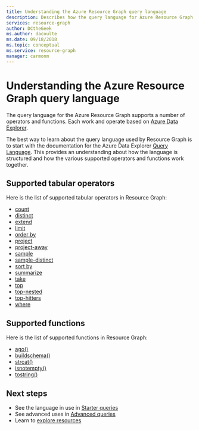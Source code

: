 ```yaml
---
title: Understanding the Azure Resource Graph query language
description: Describes how the query language for Azure Resource Graph works.
services: resource-graph
author: DCtheGeek
ms.author: dacoulte
ms.date: 09/18/2018
ms.topic: conceptual
ms.service: resource-graph
manager: carmonm
---
```

# Understanding the Azure Resource Graph query language

The query language for the Azure Resource Graph supports a number of operators and functions. Each
work and operate based on [Azure Data Explorer](../../../data-explorer/data-explorer-overview.md).

The best way to learn about the query language used by Resource Graph is to start with the
documentation for the Azure Data Explorer [Query Language](/azure/kusto/query/index). This
provides an understanding about how the language is structured and how the various supported
operators and functions work together.

## Supported tabular operators

Here is the list of supported tabular operators in Resource Graph:

- [count](/azure/kusto/query/countoperator)
- [distinct](/azure/kusto/query/distinctoperator)
- [extend](/azure/kusto/query/extendoperator)
- [limit](/azure/kusto/query/limitoperator)
- [order by](/azure/kusto/query/orderoperator)
- [project](/azure/kusto/query/projectoperator)
- [project-away](/azure/kusto/query/projectawayoperator)
- [sample](/azure/kusto/query/sampleoperator)
- [sample-distinct](/azure/kusto/query/sampledistinctoperator)
- [sort by](/azure/kusto/query/sortoperator)
- [summarize](/azure/kusto/query/summerizeoperator)
- [take](/azure/kusto/query/takeoperator)
- [top](/azure/kusto/query/topoperator)
- [top-nested](/azure/kusto/query/topnestedoperator)
- [top-hitters](/azure/kusto/query/tophittersoperator)
- [where](/azure/kusto/query/whereoperator)

## Supported functions

Here is the list of supported functions in Resource Graph:

- [ago()](/azure/kusto/query/agofunction)
- [buildschema()](/azure/kusto/query/buildschema-aggfunction)
- [strcat()](/azure/kusto/query/strcatfunction)
- [isnotempty()](/azure/kusto/query/isnotemptyfunction)
- [tostring()](/azure/kusto/query/tostringfunction)

## Next steps

- See the language in use in [Starter queries](../samples/starter.md)
- See advanced uses in [Advanced queries](../samples/advanced.md)
- Learn to [explore resources](explore-resources.md)
